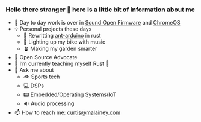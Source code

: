 ### Hello there stranger 👋 here is a little bit of information about me

- 👷 Day to day work is over in [Sound Open Firmware](https://github.com/search?o=desc&q=org%3Athesofproject+cujomalainey&s=created&type=Issues) and [ChromeOS](https://chromium-review.googlesource.com/q/cujomalainey)
- 💡 Personal projects these days
  - 🦀 Rewritting [ant-arduino](https://github.com/cujomalainey/ant-arduino) in rust
  - 🚥 Lighting up my bike with music
  - 🪴 Making my garden smarter
- 💯 Open Source Advocate
- 🌱 I’m currently teaching myself Rust 🦀
- 💬 Ask me about
  - 🚲 Sports tech
  - 💻 DSPs
  - 📟 Embedded/Operating Systems/IoT
  - 🔉 Audio processing
- 📫 How to reach me: curtis@malainey.com
